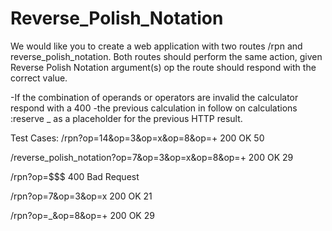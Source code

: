 # Reverse_Polish_Notation
We would like you to create a web application with two routes /rpn and reverse_polish_notation. Both routes should perform the same action, given Reverse Polish Notation argument(s) op the route should respond with the correct value.

-If the combination of operands or operators are invalid the calculator respond with a 400
-the previous calculation in follow on calculations :reserve _ as a placeholder for the previous HTTP result.

Test Cases:
  /rpn?op=14&op=3&op=x&op=8&op=+  200 OK 50 
  
  /reverse_polish_notation?op=7&op=3&op=x&op=8&op=+  200 OK 29 
  
  /rpn?op=$$$  400 Bad Request 
  
  /rpn?op=7&op=3&op=x  200 OK 21
  
  /rpn?op=_&op=8&op=+  200 OK 29
